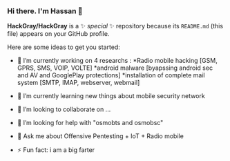 ### Hi there. I'm Hassan 👋


**HackGray/HackGray** is a ✨ _special_ ✨ repository because its `README.md` (this file) appears on your GitHub profile.

Here are some ideas to get you started:

- 🔭 I’m currently working on 4 researchs : 
   *Radio mobile hacking [GSM, GPRS, SMS, VOIP, VOLTE] 
   *android malware [byapssing android sec and AV and GooglePlay protections]
   *installation of complete mail system [SMTP, IMAP, webserver, webmail]
   
- 🌱 I’m currently learning new things about mobile security network
- 👯 I’m looking to collaborate on ...
- 🤔 I’m looking for help with "osmobts and osmobsc"
- 💬 Ask me about Offensive Pentesting + IoT + Radio mobile
- ⚡ Fun fact: i am a big farter

